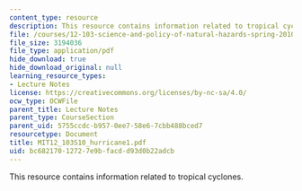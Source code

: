 ```yaml
---
content_type: resource
description: This resource contains information related to tropical cyclones.
file: /courses/12-103-science-and-policy-of-natural-hazards-spring-2010/bc68217012727e9bfacdd93d0b22adcb_MIT12_103S10_hurricane1.pdf
file_size: 3194036
file_type: application/pdf
hide_download: true
hide_download_original: null
learning_resource_types:
- Lecture Notes
license: https://creativecommons.org/licenses/by-nc-sa/4.0/
ocw_type: OCWFile
parent_title: Lecture Notes
parent_type: CourseSection
parent_uid: 5755ccdc-b957-0ee7-58e6-7cbb488bced7
resourcetype: Document
title: MIT12_103S10_hurricane1.pdf
uid: bc682170-1272-7e9b-facd-d93d0b22adcb
---
```

This resource contains information related to tropical cyclones.
